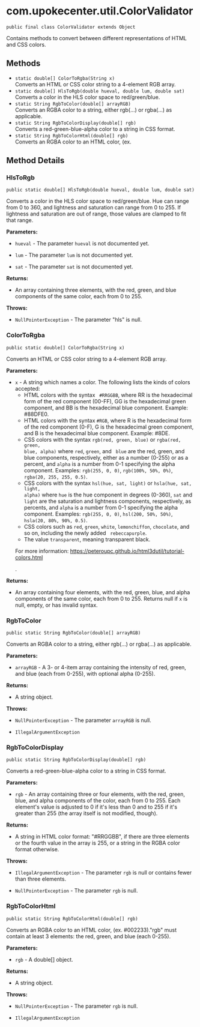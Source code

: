 # com.upokecenter.util.ColorValidator

    public final class ColorValidator extends Object

Contains methods to convert between different representations of HTML and
 CSS colors.

## Methods

* `static double[] ColorToRgba​(String x)`<br>
 Converts an HTML or CSS color string to a 4-element RGB array.
* `static double[] HlsToRgb​(double hueval,
        double lum,
        double sat)`<br>
 Converts a color in the HLS color space to red/green/blue.
* `static String RgbToColor​(double[] arrayRGB)`<br>
 Converts an RGBA color to a string, either rgb(...) or rgba(...) as
 applicable.
* `static String RgbToColorDisplay​(double[] rgb)`<br>
 Converts a red-green-blue-alpha color to a string in CSS format.
* `static String RgbToColorHtml​(double[] rgb)`<br>
 Converts an RGBA color to an HTML color, (ex.

## Method Details

### HlsToRgb
    public static double[] HlsToRgb​(double hueval, double lum, double sat)
Converts a color in the HLS color space to red/green/blue. Hue can range
 from 0 to 360, and lightness and saturation can range from 0 to 255.
 If lightness and saturation are out of range, those values are
 clamped to fit that range.

**Parameters:**

* <code>hueval</code> - The parameter <code>hueval</code> is not documented yet.

* <code>lum</code> - The parameter <code>lum</code> is not documented yet.

* <code>sat</code> - The parameter <code>sat</code> is not documented yet.

**Returns:**

* An array containing three elements, with the red, green, and blue
 components of the same color, each from 0 to 255.

**Throws:**

* <code>NullPointerException</code> - The parameter "hls" is null.

### ColorToRgba
    public static double[] ColorToRgba​(String x)
Converts an HTML or CSS color string to a 4-element RGB array.

**Parameters:**

* <code>x</code> - A string which names a color. The following lists the kinds of
 colors accepted: <ul> <li>HTML colors with the syntax <code>
 #RRGGBB</code>, where RR is the hexadecimal form of the red component
 (00-FF), GG is the hexadecimal green component, and BB is the
 hexadecimal blue component. Example: #88DFE0.</li> <li>HTML colors
 with the syntax <code>#RGB</code>, where R is the hexadecimal form of the
 red component (0-F), G is the hexadecimal green component, and B is
 the hexadecimal blue component. Example: #8DE.</li> <li>CSS colors
 with the syntax <code>rgb(red, green, blue)</code> or <code>rgba(red,
 green, blue, alpha)</code> where <code>red</code>, <code>green</code>, and <code>
 blue</code> are the red, green, and blue components, respectively, either
 as a number (0-255) or as a percent, and <code>alpha</code> is a number
 from 0-1 specifying the alpha component. Examples: <code>rgb(255, 0,
 0)</code>, <code>rgb(100%, 50%, 0%)</code>, <code>rgba(20, 255, 255,
 0.5)</code>.</li> <li>CSS colors with the syntax <code>hsl(hue, sat,
 light)</code> or <code>hsla(hue, sat, light, alpha)</code> where <code>hue</code> is
 the hue component in degrees (0-360), <code>sat</code> and <code>light</code>
 are the saturation and lightness components, respectively, as
 percents, and <code>alpha</code> is a number from 0-1 specifying the alpha
 component. Examples: <code>rgb(255, 0, 0)</code>, <code>hsl(200, 50%,
 50%)</code>, <code>hsla(20, 80%, 90%, 0.5)</code>.</li> <li>CSS colors such as
 <code>red</code>, <code>green</code>, <code>white</code>, <code>lemonchiffon</code>,
 <code>chocolate</code>, and so on, including the newly added <code>
 rebeccapurple</code>.</li> <li>The value <code>transparent</code>, meaning
 transparent black.</li></ul> <p>For more information:
 [https://peteroupc.github.io/html3dutil/tutorial-colors.html</p>](https://peteroupc.github.io/html3dutil/tutorial-colors.html</p>) .

**Returns:**

* An array containing four elements, with the red, green, blue, and
 alpha components of the same color, each from 0 to 255. Returns null
 if <code>x</code> is null, empty, or has invalid syntax.

### RgbToColor
    public static String RgbToColor​(double[] arrayRGB)
Converts an RGBA color to a string, either rgb(...) or rgba(...) as
 applicable.

**Parameters:**

* <code>arrayRGB</code> - A 3- or 4-item array containing the intensity of red, green,
 and blue (each from 0-255), with optional alpha (0-255).

**Returns:**

* A string object.

**Throws:**

* <code>NullPointerException</code> - The parameter <code>arrayRGB</code> is null.

* <code>IllegalArgumentException</code>

### RgbToColorDisplay
    public static String RgbToColorDisplay​(double[] rgb)
Converts a red-green-blue-alpha color to a string in CSS format.

**Parameters:**

* <code>rgb</code> - An array containing three or four elements, with the red, green,
 blue, and alpha components of the color, each from 0 to 255. Each
 element's value is adjusted to 0 if it's less than 0 and to 255 if
 it's greater than 255 (the array itself is not modified, though).

**Returns:**

* A string in HTML color format: "#RRGGBB", if there are three
 elements or the fourth value in the array is 255, or a string in the
 RGBA color format otherwise.

**Throws:**

* <code>IllegalArgumentException</code> - The parameter <code>rgb</code> is null or contains
 fewer than three elements.

* <code>NullPointerException</code> - The parameter <code>rgb</code> is null.

### RgbToColorHtml
    public static String RgbToColorHtml​(double[] rgb)
Converts an RGBA color to an HTML color, (ex. #002233).&#x22;rgb&#x22; must
 contain at least 3 elements: the red, green, and blue (each 0-255).

**Parameters:**

* <code>rgb</code> - A double[] object.

**Returns:**

* A string object.

**Throws:**

* <code>NullPointerException</code> - The parameter <code>rgb</code> is null.

* <code>IllegalArgumentException</code>
